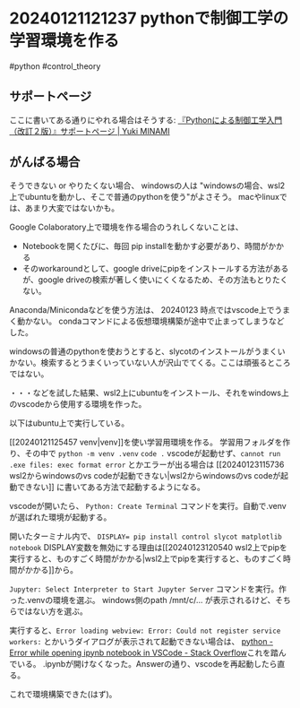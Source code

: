 # 20240121121237 pythonで制御工学の学習環境を作る
#python #control_theory 

## サポートページ
ここに書いてある通りにやれる場合はそうする:
[『Pythonによる制御工学入門（改訂２版）』サポートページ | Yuki MINAMI](https://y373.sakura.ne.jp/minami/pyctrl)

## がんばる場合
そうできない or やりたくない場合、 windowsの人は
"windowsの場合、wsl2上でubuntuを動かし、そこで普通のpythonを使う"がよさそう。 macやlinuxでは、あまり大変ではないかも。

Google Colaboratory上で環境を作る場合のうれしくないことは、
- Notebookを開くたびに、毎回 pip installを動かす必要があり、時間がかかる
- そのworkaroundとして、google driveにpipをインストールする方法があるが、google driveの検索が著しく使いにくくなるため、その方法もとりたくない。

Anaconda/Minicondaなどを使う方法は、 20240123 時点ではvscode上でうまく動かない。 condaコマンドによる仮想環境構築が途中で止まってしまうなどした。

windowsの普通のpythonを使おうとすると、slycotのインストールがうまくいかない。検索するとうまくいっていない人が沢山でてくる。ここは頑張るところではない。

・・・などを試した結果、wsl2上にubuntuをインストール、それをwindows上のvscodeから使用する環境を作った。

以下はubuntu上で実行している。

[[20240121125457 venv|venv]]を使い学習用環境を作る。
学習用フォルダを作り、その中で
`python -m venv .venv`
`code .`
vscodeが起動せず、`cannot run .exe files: exec format error` とかエラーが出る場合は
[[20240123115736 wsl2からwindowsのvs codeが起動できない|wsl2からwindowsのvs codeが起動できない]] に書いてある方法で起動するようになる。

vscodeが開いたら、
`Python: Create Terminal` コマンドを実行。自動で.venvが選ばれた環境が起動する。

開いたターミナル内で、
`DISPLAY= pip install control slycot matplotlib notebook`
DISPLAY変数を無効にする理由は[[20240123120540 wsl2上でpipを実行すると、ものすごく時間がかかる|wsl2上でpipを実行すると、ものすごく時間がかかる]]から。

`Jupyter: Select Interpreter to Start Jupyter Server`
コマンドを実行。作った.venvの環境を選ぶ。 windows側のpath /mnt/c/... が表示されるけど、そちらではない方を選ぶ。

実行すると、`Error loading webview: Error: Could not register service workers:` とかいうダイアログが表示されて起動できない場合は、 [python - Error while opening ipynb notebook in VSCode - Stack Overflow](https://stackoverflow.com/questions/73992851/error-while-opening-ipynb-notebook-in-vscode)これを踏んでいる。
.ipynbが開けなくなった。Answerの通り、vscodeを再起動したら直る。

これで環境構築できた(はず)。